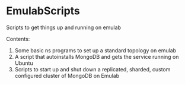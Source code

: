 EmulabScripts
=============

Scripts to get things up and running on emulab

Contents:

1. Some basic ns programs to set up a standard topology on emulab
2. A script that autoinstalls MongoDB and gets the service running on Ubuntu
3. Scripts to start up and shut down a replicated, sharded, custom configured cluster of MongoDB on Emulab